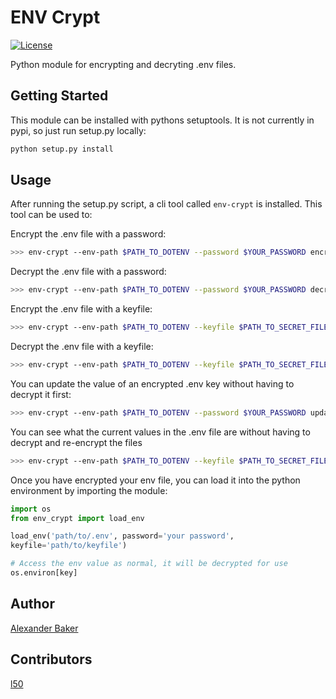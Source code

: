 # ENV Crypt

[![License](http://img.shields.io/:license-mit-blue.svg)](https://github.com/alexebaker/python-env_crypt/blob/master/LICENSE)


Python module for encrypting and decryting .env files.


## Getting Started

This module can be installed with pythons setuptools. It is not
currently in pypi, so just run setup.py locally:

```bash
python setup.py install
```

## Usage

After running the setup.py script, a cli tool called `env-crypt` is
installed. This tool can be used to:

Encrypt the .env file with a password:

```bash
>>> env-crypt --env-path $PATH_TO_DOTENV --password $YOUR_PASSWORD encrypt
```

Decrypt the .env file with a password:

```bash
>>> env-crypt --env-path $PATH_TO_DOTENV --password $YOUR_PASSWORD decrypt
```

Encrypt the .env file with a keyfile:

```bash
>>> env-crypt --env-path $PATH_TO_DOTENV --keyfile $PATH_TO_SECRET_FILE encrypt
```

Decrypt the .env file with a keyfile:

```bash
>>> env-crypt --env-path $PATH_TO_DOTENV --keyfile $PATH_TO_SECRET_FILE decrypt
```

You can update the value of an encrypted .env key without having to
decrypt it first:

```bash
>>> env-crypt --env-path $PATH_TO_DOTENV --password $YOUR_PASSWORD update --key $KEY_TO_UPDATE --value $NEW_VALUE
```

You can see what the current values in the .env file are without having
to decrypt and re-encrypt the files

```bash
>>> env-crypt --env-path $PATH_TO_DOTENV --keyfile $PATH_TO_SECRET_FILE list
```

Once you have encrypted your env file, you can load it into the python
environment by importing the module:

```python
import os
from env_crypt import load_env

load_env('path/to/.env', password='your password',
keyfile='path/to/keyfile')

# Access the env value as normal, it will be decrypted for use
os.environ[key]
```


## Author

[Alexander Baker](https://github.com/alexebaker)


## Contributors

[l50](https://github.com/l50)
